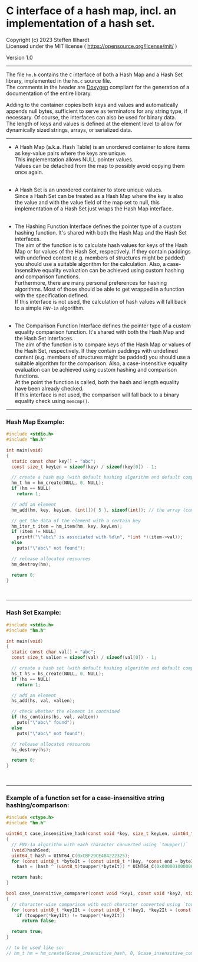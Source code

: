 # C interface of a hash map, incl. an implementation of a hash set.

Copyright (c) 2023 Steffen Illhardt  
Licensed under the MIT license ( https://opensource.org/license/mit/ )

Version 1.0  

<hr>


The file `hm.h` contains the `C` interface of both a Hash Map and a Hash Set
library, implemented in the `hm.c` source file. <br>
The comments in the header are [Doxygen](https://www.doxygen.nl/index.html)
compliant for the generation of a documentation of the entire library.

Adding to the container copies both keys and values and automatically
appends null bytes, sufficient to serve as terminators for any string type,
if necessary. Of course, the interfaces can also be used for binary
data. <br>
The length of keys and values is defined at the element level to allow for
dynamically sized strings, arrays, or serialized data. <br>

<hr>

- A Hash Map (a.k.a. Hash Table) is an unordered container to store items as
key-value pairs where the keys are unique. <br>
This implementation allows NULL pointer values. <br>
Values can be detached from the map to possibly avoid copying them once
again. <br><br>

- A Hash Set is an unordered container to store unique values. <br>
Since a Hash Set can be treated as a Hash Map where the key is also the
value and with the value field of the map set to null, this implementation
of a Hash Set just wraps the Hash Map interface. <br><br>

- The Hashing Function Interface defines the pointer type
of a custom hashing function. It's shared with both the Hash Map and the
Hash Set interfaces. <br>
The aim of the function is to calculate hash values for keys of the Hash Map
or for values of the Hash Set, respectively. If they contain paddings with
undefined content (e.g. members of structures might be padded) you should
use a suitable algorithm for the calculation. Also, a case-insensitive
equality evaluation can be achieved using custom hashing and comparison
functions.<br>
Furthermore, there are many personal preferences for hashing algorithms.
Most of those should be able to get wrapped in a function with the
specification defined. <br>
If this interface is not used, the calculation of hash values will fall back
to a simple `FNV-1a` algorithm. <br><br>

- The Comparison Function Interface defines the pointer
type of a custom equality comparison function. It's shared with both the
Hash Map and the Hash Set interfaces. <br>
The aim of the function is to compare keys of the Hash Map or values of the
Hash Set, respectively. If they contain paddings with undefined content
(e.g. members of structures might be padded) you should use a suitable
algorithm for the comparison. Also, a case-insensitive equality evaluation
can be achieved using custom hashing and comparison functions.<br>
At the point the function is called, both the hash and length equality have
been already checked. <br>
If this interface is not used, the comparison will fall back to a binary
equality check using `memcmp()`.

<hr>

### Hash Map Example:

```c
#include <stdio.h>
#include "hm.h"

int main(void)
{
  static const char key[] = "abc";
  const size_t keyLen = sizeof(key) / sizeof(key[0]) - 1;

  // create a hash map (with default hashing algorithm and default comparer)
  hm_t hm = hm_create(NULL, 0, NULL);
  if (hm == NULL)
    return 1;

  // add an element
  hm_add(hm, key, keyLen, (int[]){ 5 }, sizeof(int)); // the array (compound literal) decays into a pointer to int 5

  // get the data of the element with a certain key
  hm_iter_t item = hm_item(hm, key, keyLen);
  if (item != NULL)
    printf("\"abc\" is associated with %d\n", *(int *)(item->val));
  else
    puts("\"abc\" not found");

  // release allocated resources
  hm_destroy(hm);

  return 0;
}
```

<br><hr>
### Hash Set Example:

```c
#include <stdio.h>
#include "hm.h"

int main(void)
{
  static const char val[] = "abc";
  const size_t valLen = sizeof(val) / sizeof(val[0]) - 1;

  // create a hash set (with default hashing algorithm and default comparer)
  hs_t hs = hs_create(NULL, 0, NULL);
  if (hs == NULL)
    return 1;

  // add an element
  hs_add(hs, val, valLen);

  // check whether the element is contained
  if (hs_contains(hs, val, valLen))
    puts("\"abc\" found");
  else
    puts("\"abc\" not found");

  // release allocated resources
  hs_destroy(hs);

  return 0;
}
```

<br><hr>
### Example of a function set for a case-insensitive string hashing/comparison:
```c
#include <ctype.h>
#include "hm.h"

uint64_t case_insensitive_hash(const void *key, size_t keyLen, uint64_t hashSeed)
{
  // FNV-1a algorithm with each character converted using `toupper()`
  (void)hashSeed;
  uint64_t hash = UINT64_C(0xCBF29CE484222325);
  for (const uint8_t *byteIt = (const uint8_t *)key, *const end = byteIt + keyLen; byteIt < end; ++byteIt)
    hash = (hash ^ (uint8_t)toupper(*byteIt)) * UINT64_C(0x00000100000001B3);

  return hash;
}

bool case_insensitive_commparer(const void *key1, const void *key2, size_t len)
{
  // character-wise comparison with each character converted using `toupper()`
  for (const uint8_t *key1It = (const uint8_t *)key1, *key2It = (const uint8_t *)key2, *const end = key1It + len; key1It < end; ++key1It, ++key2It)
    if (toupper(*key1It) != toupper(*key2It))
      return false;

  return true;
}

// to be used like so:
// hm_t hm = hm_create(&case_insensitive_hash, 0, &case_insensitive_commparer);
```
<br>
